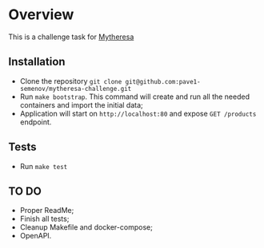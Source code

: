 # Overview

This is a challenge task for [Mytheresa](https://www.mytheresa.com/)

## Installation

* Clone the repository ``git clone git@github.com:pave1-semenov/mytheresa-challenge.git``
* Run ```make bootstrap```. This command will create and run all the needed containers and import the initial data;
* Application will start on ```http://localhost:80``` and expose ```GET /products``` endpoint.

## Tests
* Run ```make test```

## TO DO
* Proper ReadMe;
* Finish all tests;
* Cleanup Makefile and docker-compose;
* OpenAPI.